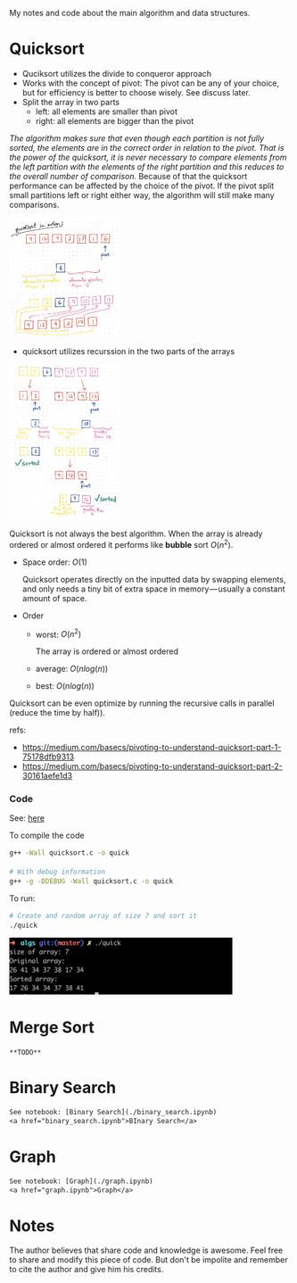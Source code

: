 
My notes and code about the main algorithm and data structures.

#  Quicksort

  * Quciksort utilizes the divide to conqueror approach
  * Works with the concept of pivot: The pivot can be any of your
    choice, but for efficiency is better to choose wisely. See discuss
    later.
  * Split the array in two parts
    * left: all elements are smaller than pivot
    * right: all elements are bigger than the pivot
  
  *The algorithm makes sure that even though each partition is not
  fully sorted, the elements are in the correct order in relation to
  the pivot. That is the power of the quicksort, it is never necessary
  to compare elements from the left partition with the elements of the
  right partition and this reduces to the overall number of
  comparison.* Because of that the quicksort performance can be
  affected by the choice of the pivot. If the pivot split small
  partitions left or right either way, the algorithm will still make
  many comparisons.
       
  <img src="images/quick_sort_pivot.png" width="200"/>
   
  * quicksort utilizes recurssion in the two parts of the arrays

  <img src="images/quick_sort_recursion.png" width="200"/>
    
  Quicksort is not always the best algorithm. When the array is
  already ordered or almost ordered it performs like **bubble** sort
  $O(n^2)$.

  * Space order: $O(1)$  
  
      Quicksort operates directly on the inputted data by swapping
      elements, and only needs a tiny bit of extra space in
      memory — usually a constant amount of space.
  
  * Order  
    * worst: $O(n^ 2)$
    
        The array is ordered or almost ordered
    
    * average: $O(n log(n))$
        
    * best: $O(n log(n))$

  Quicksort can be even optimize by running the recursive calls in
  parallel (reduce the time by half)).

  refs:
  * https://medium.com/basecs/pivoting-to-understand-quicksort-part-1-75178dfb9313
  * https://medium.com/basecs/pivoting-to-understand-quicksort-part-2-30161aefe1d3
  
### Code

See: [here](quicksort.c)

To compile the code 

```sh
g++ -Wall quicksort.c -o quick

# With debug information
g++ -g -DDEBUG -Wall quicksort.c -o quick
```

To run: 

```sh
# Create and random array of size 7 and sort it  
./quick
```

<img src="images/quicksort_terminal.png" width="400"/>

# Merge Sort

    **TODO**
    
# Binary Search

    See notebook: [Binary Search](./binary_search.ipynb)
    <a href="binary_search.ipynb">BInary Search</a>


# Graph

    See notebook: [Graph](./graph.ipynb)
    <a href="graph.ipynb">Graph</a>


# Notes

The author believes that share code and knowledge is awesome.  Feel
free to share and modify this piece of code. But don't be impolite and
remember to cite the author and give him his credits.


